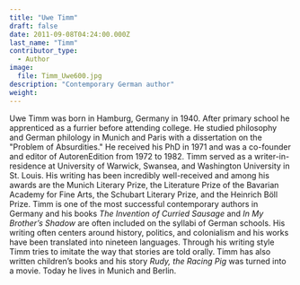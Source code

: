 ```yaml
---
title: "Uwe Timm"
draft: false
date: 2011-09-08T04:24:00.000Z
last_name: "Timm"
contributor_type:
  - Author
image:
  file: Timm_Uwe600.jpg
description: "Contemporary German author"
weight:
---
```


Uwe Timm was born in Hamburg, Germany in 1940. After primary school he apprenticed as a furrier before attending college. He studied philosophy and German philology in Munich and Paris with a dissertation on the "Problem of Absurdities." He received his PhD in 1971 and was a co-founder and editor of AutorenEdition from 1972 to 1982. Timm served as a writer-in-residence at University of Warwick, Swansea, and Washington University in St. Louis. His writing has been incredibly well-received and among his awards are the Munich Literary Prize, the Literature Prize of the Bavarian Academy for Fine Arts, the Schubart Literary Prize, and the Heinrich Böll Prize. Timm is one of the most successful contemporary authors in Germany and his books _The Invention of Curried Sausage_ and _In My Brother’s Shadow_ are often included on the syllabi of German schools. His writing often centers around history, politics, and colonialism and his works have been translated into nineteen languages. Through his writing style Timm tries to imitate the way that stories are told orally. Timm has also written children’s books and his story _Rudy, the Racing Pig_ was turned into a movie. Today he lives in Munich and Berlin.

